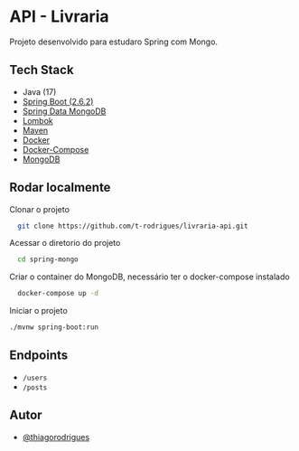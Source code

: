 
# API - Livraria

Projeto desenvolvido para estudaro Spring com Mongo.


## Tech Stack

- Java (17)
- [Spring Boot (2.6.2)](https://spring.io/projects/spring-boot)
- [Spring Data MongoDB](https://spring.io/projects/spring-data-mongodb)
- [Lombok](https://projectlombok.org/)
- [Maven](https://maven.apache.org/)
- [Docker](https://www.docker.com/)
- [Docker-Compose](https://docs.docker.com/compose/)
- [MongoDB](https://www.mongodb.com/)

## Rodar localmente

Clonar o projeto

```bash
  git clone https://github.com/t-rodrigues/livraria-api.git
```

Acessar o diretorio do projeto

```bash
  cd spring-mongo
```

Criar o container do MongoDB, necessário ter o docker-compose instalado

```bash
  docker-compose up -d
```

Iniciar o projeto 
```bash
./mvnw spring-boot:run
```

## Endpoints

- `/users`
- `/posts`

## Autor

- [@thiagorodrigues](https://www.github.com/t-rodrigues)
